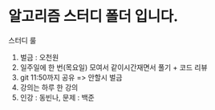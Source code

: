 # 알고리즘 스터디 폴더 입니다.



스터디 룰
   1. 벌금 : 오천원
   2. 일주일에 한 번(목요일) 모여서 같이시간재면서 풀기 + 코드 리뷰
   3. git 11:50까지 공유 => 안할시 벌금
   4. 강의는 하루 한 강의
   5. 인강 : 동빈나, 문제 : 백준


